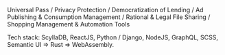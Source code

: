 Universal Pass / Privacy Protection / Democratization of Lending / Ad Publishing & Consumption Management / Rational & Legal File Sharing / Shopping Management & Automation Tools

Tech stack: ScyllaDB, ReactJS, Python / Django, NodeJS, GraphQL, SCSS, Semantic UI => Rust => WebAssembly.
